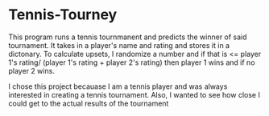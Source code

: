 # Tennis-Tourney

This program runs a tennis tournmanent and predicts the winner of said tournament. It takes in a player's name and rating and stores it in a dictonary. To calculate upsets, I randomize a number and if that is <= player 1's rating/ (player 1's rating + player 2's rating) then player 1 wins and if no player 2 wins.

I chose this project becauase I am a tennis player and was always interested in creating a tennis tournament. Also, I wanted to see how close I could get to the actual results of the tournament
